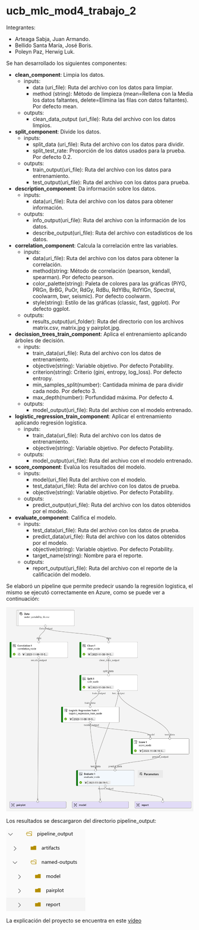 # ucb_mlc_mod4_trabajo_2

Integrantes:
- Arteaga Sabja, Juan Armando.
- Bellido Santa María, José Boris.
- Poleyn Paz, Herwig Luk.

Se han desarrollado los siguientes componentes:
- **clean_component**: Limpia los datos.
  * inputs:
    + data (uri_file): Ruta del archivo con los datos para limpiar.
    + method (string): Método de limpieza (mean=Rellena con la Media los datos faltantes, delete=Elimina las filas con datos faltantes). Por defecto mean.
  * outputs:
    + clean_data_output (uri_file): Ruta del archivo con los datos limpios.
- **split_component**: Divide los datos.
  * inputs:
    + split_data (uri_file): Ruta del archivo con los datos para dividir.
    + split_test_rate: Proporción de los datos usados para la prueba. Por defecto 0.2.
  * outputs:
    + train_output(uri_file): Ruta del archivo con los datos para entrenamiento.
    + test_output(uri_file): Ruta del archivo con los datos para prueba.
- **description_component**: Da información sobre los datos.
  * inputs:
    + data(uri_file): Ruta del archivo con los datos para obtener información.
  * outputs:
    + info_output(uri_file): Ruta del archivo con la información de los datos.
    + describe_output(uri_file): Ruta del archivo con estadísticos de los datos.
- **correlation_component**: Calcula la correlación entre las variables.
  * inputs:
    + data(uri_file): Ruta del archivo con los datos para obtener la correlación.
    + method(string: Método de correlación (pearson, kendall, spearman). Por defecto pearson.
    + color_palette(string): Paleta de colores para las gráficas (PiYG, PRGn, BrBG, PuOr, RdGy, RdBu, RdYlBu, RdYlGn, Spectral, coolwarm, bwr, seismic). Por defecto coolwarm.
    + style(string): Estilo de las gráficas (classic, fast, ggplot). Por defecto ggplot.
  * outputs:
    + results_output(uri_folder): Ruta del directorio con los archivos matrix.csv, matrix.jpg y pairplot.jpg.
- **decission_trees_train_component**: Aplica el entrenamiento aplicando árboles de decisión.
  * inputs:
    + train_data(uri_file): Ruta del archivo con los datos de entrenamiento.
    + objective(string): Variable objetivo. Por defecto Potability.
    + criterion(string): Criterio (gini, entropy, log_loss). Por defecto entropy.
    + min_samples_split(number): Cantidada mínima de para dividir cada nodo. Por defecto 3.
    + max_depth(number): Porfundidad máxima. Por defecto 4.
  * outputs:
    + model_output(uri_file): Ruta del archivo con el modelo entrenado.
- **logistic_regression_train_component**: Aplicar el entrenamiento aplicando regresión logística.
  * inputs:
    + train_data(uri_file): Ruta del archivo con los datos de entrenamiento.
    + objective(string): Variable objetivo. Por defecto Potability.
  * outputs:
    + model_output(uri_file): Ruta del archivo con el modelo entrenado.
- **score_component**: Evalúa los resultados del modelo.
  * inputs:
    + model(uri_file) Ruta del archivo con el modelo.
    + test_data(uri_file): Ruta del archivo con los datos de prueba.
    + objective(string): Variable objetivo. Por defecto Potability.
  * outputs:
    + predict_output(uri_file): Ruta del archivo con los datos obtenidos por el modelo.
- **evaluate_component**: Califica el modelo.
  * inputs:
    + test_data(uri_file): Ruta del archivo con los datos de prueba.
    + predict_data(uri_file): Ruta del archivo con los datos obtenidos por el modelo.
    + objective(string): Variable objetivo. Por defecto Potability.
    + target_name(string): Nombre para el reporte.
  * outputs:
    + report_output(uri_file): Ruta del archivo con el reporte de la calificación del modelo.

Se elaboró un pipeline que permite predecir usando la regresión logistica, el mismo se ejecutó correctamente en Azure, como se puede ver a continuación:

![pipeline](pipeline.png)

Los resultados se descargaron del directorio pipeline_output:

![output](output.png)

La explicación del proyecto se encuentra en este [vídeo](https://1drv.ms/v/s!AnYb6RX9jHJcipkfk3pZfSXM2jiuSg?e=HQwSVD)
